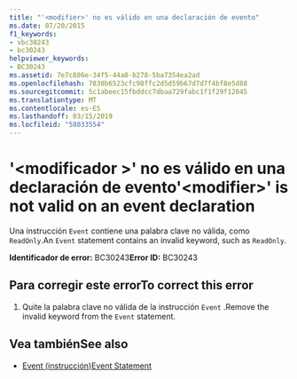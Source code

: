 ```yaml
---
title: "'<modifier>' no es válido en una declaración de evento"
ms.date: 07/20/2015
f1_keywords:
- vbc30243
- bc30243
helpviewer_keywords:
- BC30243
ms.assetid: 7e7c886e-34f5-44a0-b278-5ba7354ea2ad
ms.openlocfilehash: 7830b6523cfc98ffc2d5d59b67d7d7f4bf8e5d88
ms.sourcegitcommit: 5c1abeec15fbddcc7dbaa729fabc1f1f29f12045
ms.translationtype: MT
ms.contentlocale: es-ES
ms.lasthandoff: 03/15/2019
ms.locfileid: "58033554"
---
```

# <a name="modifier-is-not-valid-on-an-event-declaration"></a><span data-ttu-id="c1f72-102">'\<modificador >' no es válido en una declaración de evento</span><span class="sxs-lookup"><span data-stu-id="c1f72-102">'\<modifier>' is not valid on an event declaration</span></span>
<span data-ttu-id="c1f72-103">Una instrucción `Event` contiene una palabra clave no válida, como `ReadOnly`.</span><span class="sxs-lookup"><span data-stu-id="c1f72-103">An `Event` statement contains an invalid keyword, such as `ReadOnly`.</span></span>  
  
 <span data-ttu-id="c1f72-104">**Identificador de error:** BC30243</span><span class="sxs-lookup"><span data-stu-id="c1f72-104">**Error ID:** BC30243</span></span>  
  
## <a name="to-correct-this-error"></a><span data-ttu-id="c1f72-105">Para corregir este error</span><span class="sxs-lookup"><span data-stu-id="c1f72-105">To correct this error</span></span>  
  
1.  <span data-ttu-id="c1f72-106">Quite la palabra clave no válida de la instrucción `Event` .</span><span class="sxs-lookup"><span data-stu-id="c1f72-106">Remove the invalid keyword from the `Event` statement.</span></span>  
  
## <a name="see-also"></a><span data-ttu-id="c1f72-107">Vea también</span><span class="sxs-lookup"><span data-stu-id="c1f72-107">See also</span></span>

- [<span data-ttu-id="c1f72-108">Event (instrucción)</span><span class="sxs-lookup"><span data-stu-id="c1f72-108">Event Statement</span></span>](../../visual-basic/language-reference/statements/event-statement.md)
